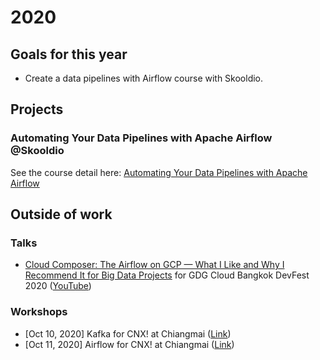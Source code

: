# 2020

## Goals for this year

* Create a data pipelines with Airflow course with Skooldio.

## Projects

### Automating Your Data Pipelines with Apache Airflow @Skooldio

See the course detail here: [Automating Your Data Pipelines with Apache
Airflow](https://www.skooldio.com/workshops/automating-your-data-pipelines-with-apache-airflow)

## Outside of work

### Talks

* [Cloud Composer: The Airflow on GCP — What I Like and Why I Recommend It for
  Big Data
  Projects](https://github.com/zkan/cfps/blob/main/accepted/2020-gdg-cloud-devfest-bkk-cloud-composer.md)
  for GDG Cloud Bangkok DevFest 2020
  ([YouTube](https://www.youtube.com/watch?v=TfW4uKM6huk&t=4450s))

### Workshops

* [Oct 10, 2020] Kafka for CNX! at Chiangmai
  ([Link](https://www.facebook.com/events/350389689580780))
* [Oct 11, 2020] Airflow for CNX! at Chiangmai
  ([Link](https://www.facebook.com/events/3393172957575409))
